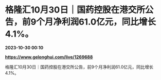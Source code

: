 # 格隆汇10月30日｜国药控股在港交所公告，前9个月净利润61.0亿元，同比增长4.1%。

**2023-10-30 00:10**

**https://www.gelonghui.com/live/1269688**

格隆汇10月30日｜国药控股在港交所公告，前9个月净利润61.0亿元，同比增长4.1%。